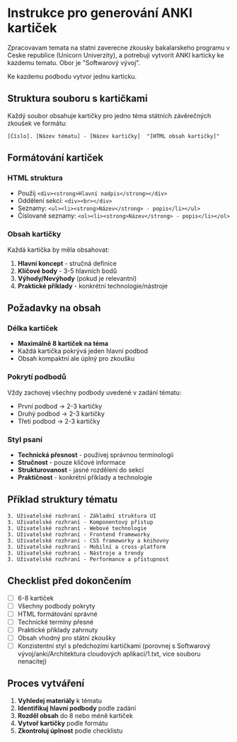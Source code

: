 # Instrukce pro generování ANKI kartiček

Zpracovavam temata na statni zaverecne zkousky bakalarskeho programu v Ceske republice (Unicorn Univerzity), a potrebuji vytvorit ANKI karticky ke kazdemu tematu. Obor je "Softwarový vývoj".

Ke kazdemu podbodu vytvor jednu karticku.

## Struktura souboru s kartičkami

Každý soubor obsahuje kartičky pro jedno téma státních závěrečných zkoušek ve formátu:

```
[Číslo]. [Název tématu] - [Název kartičky]	"[HTML obsah kartičky]"
```

## Formátování kartiček

### HTML struktura
- Použij `<div><strong>Hlavní nadpis</strong></div>`
- Oddělení sekcí: `<div><br></div>`
- Seznamy: `<ul><li><strong>Název</strong> - popis</li></ul>`
- Číslované seznamy: `<ol><li><strong>Název</strong> - popis</li></ol>`

### Obsah kartičky
Každá kartička by měla obsahovat:
1. **Hlavní koncept** - stručná definice
2. **Klíčové body** - 3-5 hlavních bodů
3. **Výhody/Nevýhody** (pokud je relevantní)
4. **Praktické příklady** - konkrétní technologie/nástroje

## Požadavky na obsah

### Délka kartiček
- **Maximálně 8 kartiček na téma**
- Každá kartička pokrývá jeden hlavní podbod
- Obsah kompaktní ale úplný pro zkoušku

### Pokrytí podbodů
Vždy zachovej všechny podbody uvedené v zadání tématu:
- První podbod → 2-3 kartičky
- Druhý podbod → 2-3 kartičky  
- Třetí podbod → 2-3 kartičky

### Styl psaní
- **Technická přesnost** - používej správnou terminologii
- **Stručnost** - pouze klíčové informace
- **Strukturovanost** - jasné rozdělení do sekcí
- **Praktičnost** - konkrétní příklady a technologie

## Příklad struktury tématu

```
3. Uživatelské rozhraní - Základní struktura UI
3. Uživatelské rozhraní - Komponentový přístup  
3. Uživatelské rozhraní - Webové technologie
3. Uživatelské rozhraní - Frontend frameworky
3. Uživatelské rozhraní - CSS frameworky a knihovny
3. Uživatelské rozhraní - Mobilní a cross-platform
3. Uživatelské rozhraní - Nástroje a trendy
3. Uživatelské rozhraní - Performance a přístupnost
```

## Checklist před dokončením

- [ ] 6-8 kartiček
- [ ] Všechny podbody pokryty
- [ ] HTML formátování správné
- [ ] Technické termíny přesné
- [ ] Praktické příklady zahrnuty
- [ ] Obsah vhodný pro státní zkoušky
- [ ] Konzistentní styl s předchozími kartičkami (porovnej s Softwarový vývoj/anki/Architektura cloudových aplikací/1.txt, vice souboru nenacitej)

## Proces vytváření

1. **Vyhledej materiály** k tématu
2. **Identifikuj hlavní podbody** podle zadání
3. **Rozděl obsah** do 8 nebo méně kartiček
4. **Vytvoř kartičky** podle formátu
5. **Zkontroluj úplnost** podle checklistu